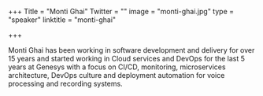 +++
Title = "Monti Ghai"
Twitter = ""
image = "monti-ghai.jpg"
type = "speaker"
linktitle = "monti-ghai"

+++

Monti Ghai has been working in software development and delivery for over 15 years and started working in Cloud services and DevOps for the last 5 years at Genesys with a focus on CI/CD, monitoring, microservices architecture, DevOps culture and deployment automation for voice processing and recording systems.
